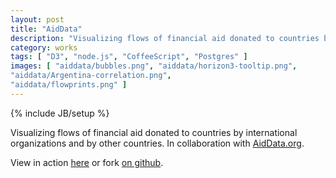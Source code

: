 ```yaml
---
layout: post
title: "AidData"
description: "Visualizing flows of financial aid donated to countries by international organizations and by other countries. In collaboration with AidData.org."
category: works
tags: [ "D3", "node.js", "CoffeeScript", "Postgres" ]
images: [ "aiddata/bubbles.png", "aiddata/horizon3-tooltip.png",
"aiddata/Argentina-correlation.png",
"aiddata/flowprints.png" ]
---
```

{% include JB/setup %}


Visualizing flows of financial aid donated to countries by international organizations and by other countries. In collaboration with [AidData.org](http://aiddata.org).

View in action [here](http://diuf.unifr.ch/diva/viz/aid/) or fork [on github](https://github.com/ilyabo/aiddata).
